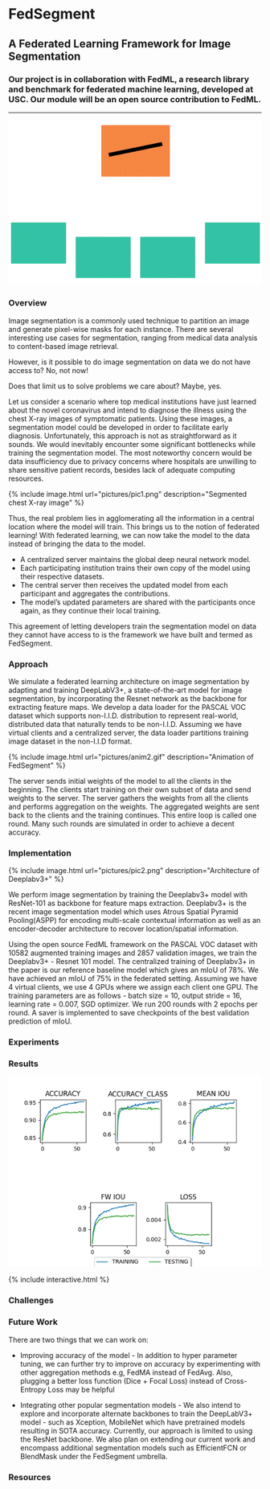 # FedSegment

## A Federated Learning Framework for Image Segmentation

### Our project is in collaboration with FedML, a research library and benchmark for federated machine learning, developed at USC. Our module will be an open source contribution to FedML. 

*****

![Image](pictures/anim1.gif)

### Overview

Image segmentation is a commonly used technique to partition an image and generate pixel-wise masks for each instance. There are several interesting use cases for segmentation, ranging from medical data analysis to content-based image retrieval. 

However, is it possible to do image segmentation on data we do not have access to?
No, not now! 

Does that limit us to solve problems we care about?
Maybe, yes. 

Let us consider a scenario where top medical institutions have just learned about the novel coronavirus and intend to diagnose the illness using the chest X-ray images of symptomatic patients. Using these images, a segmentation model could be developed in order to facilitate early diagnosis. Unfortunately, this approach is not as straightforward as it sounds. We would inevitably encounter some significant bottlenecks while training the segmentation model. The most noteworthy concern would be data insufficiency due to privacy concerns where hospitals are unwilling to share sensitive patient records, besides lack of adequate computing resources. 

<!-- ![Image](pictures/pic1.png) -->

{% include image.html url="pictures/pic1.png" description="Segmented chest X-ray image" %}

Thus, the real problem lies in agglomerating all the information in a central location where the model will train. This brings us to the notion of federated learning! With federated learning, we can now take the model to the data instead of bringing the data to the model. 

- A centralized server maintains the global deep neural network model. 
- Each participating institution trains their own copy of the model using their respective datasets. 
- The central server then receives the updated model from each participant and aggregates the contributions.
- The model’s updated parameters are shared with the participants once again, as they continue their local training. 


This agreement of letting developers train the segmentation model on data they cannot have access to is the framework we have built and termed as FedSegment. 


### Approach

We simulate a federated learning architecture on image segmentation by adapting and training DeepLabV3+, a state-of-the-art model for image segmentation, by incorporating the Resnet network as the backbone for extracting feature maps. We develop a data loader for the PASCAL VOC dataset which supports non-I.I.D. distribution to represent real-world, distributed data that naturally tends to be non-I.I.D. Assuming we have virtual clients and a centralized server, the data loader partitions training image dataset in the non-I.I.D format. 

<!-- ![Image](pictures/anim2.gif) -->
{% include image.html url="pictures/anim2.gif" description="Animation of FedSegment" %}


The server sends initial weights of the model to all the clients in the beginning. The clients start training on their own subset of data and send weights to the server. The server gathers the weights from all the clients and performs aggregation on the weights. The aggregated weights are sent back to the clients and the training continues. This entire loop is called one round. Many such rounds are simulated in order to achieve a decent accuracy. 


### Implementation

<!-- ![Image](pictures/pic2.png) -->
{% include image.html url="pictures/pic2.png" description="Architecture of Deeplabv3+" %}


We perform image segmentation by training the Deeplabv3+ model with ResNet-101 as backbone for feature maps extraction. Deeplabv3+ is the recent image segmentation model which uses Atrous Spatial Pyramid Pooling(ASPP) for encoding multi-scale contextual information as well as an encoder-decoder architecture to recover location/spatial information. 

Using the open source FedML framework on the PASCAL VOC dataset with 10582 augmented training images and 2857 validation images, we train the Deeplabv3+ - Resnet 101 model. The centralized training of Deeplabv3+ in the paper is our reference baseline model which gives an mIoU of 78%. We have achieved an mIoU of 75% in the federated setting. Assuming we have 4 virtual clients, we use 4 GPUs where we assign each client one GPU. The training parameters are as follows - batch size = 10, output stride = 16, learning rate  = 0.007, SGD optimizer. We run 200 rounds with 2 epochs per round.  A saver is implemented to save checkpoints of the best validation prediction of mIoU.


### Experiments

### Results

![Image](pictures/deepLab_resnet_pascal_c4b10_l007_e2r200_saver.png)

{% include interactive.html %}



### Challenges

### Future Work

There are two things that we can work on:
 - Improving accuracy of the model - In addition to hyper parameter tuning, we can further try to improve on accuracy by experimenting with other aggregation methods e.g, FedMA instead of FedAvg. Also, plugging a better loss function (Dice + Focal Loss) instead of Cross-Entropy Loss may be helpful

- Integrating other popular segmentation models - We also intend to explore and incorporate alternate backbones to train the DeepLabV3+ model - such as Xception, MobileNet which have pretrained models resulting in SOTA accuracy. Currently, our approach is limited to using the ResNet backbone. We also plan on extending our current work and encompass additional segmentation models such as EfficientFCN or BlendMask under the FedSegment umbrella.


### Resources








